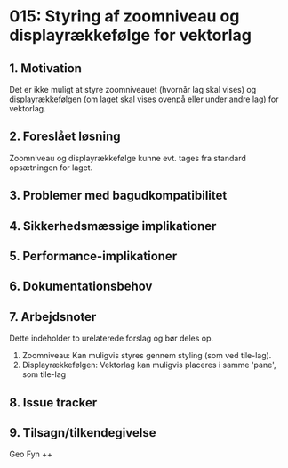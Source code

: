 # 015: Styring af zoomniveau og displayrækkefølge for vektorlag

## 1. Motivation
Det er ikke muligt at styre zoomniveauet (hvornår lag skal vises) og displayrækkefølgen (om laget skal vises ovenpå eller under andre lag) for vektorlag.

## 2. Foreslået løsning
Zoomniveau og displayrækkefølge kunne evt. tages fra standard opsætningen for laget.

## 3. Problemer med bagudkompatibilitet

## 4. Sikkerhedsmæssige implikationer

## 5. Performance-implikationer

## 6. Dokumentationsbehov

## 7. Arbejdsnoter
Dette indeholder to urelaterede forslag og bør deles op.

1) Zoomniveau: Kan muligvis styres gennem styling (som ved tile-lag).
2) Displayrækkefølgen: Vektorlag kan muligvis placeres i samme 'pane', som tile-lag

## 8. Issue tracker  

## 9. Tilsagn/tilkendegivelse
Geo Fyn ++
